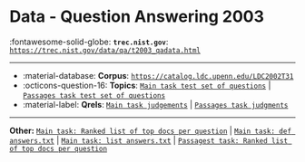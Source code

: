 # Data - Question Answering 2003 

:fontawesome-solid-globe: **`trec.nist.gov`**: [`https://trec.nist.gov/data/qa/t2003_qadata.html`](https://trec.nist.gov/data/qa/t2003_qadata.html)

---

- :material-database: **Corpus**: [`https://catalog.ldc.upenn.edu/LDC2002T31`](https://catalog.ldc.upenn.edu/LDC2002T31)
- :octicons-question-16: **Topics**: [`Main task test set of questions`](https://trec.nist.gov/data/qa/2003_qadata/03QA.tasks/test.set.t12.txt) | [`Passages task test set of questions`](https://trec.nist.gov/data/qa/2003_qadata/03QA.tasks/passage.set.t12.txt)
- :material-label: **Qrels**: [`Main task judgements`](https://trec.nist.gov/data/qa/2003_qadata/03QA.tasks/t12.judgments.main.txt) | [`Passages task judgments`](https://trec.nist.gov/data/qa/2003_qadata/03QA.tasks/t12.judgments.passages.txt)


---

**Other:** [`Main task: Ranked list of top docs per question`](https://trec.nist.gov/data/qa/2003_qadata/03QA.tasks/ranked.list.t12.txt) | [`Main task: def answers.txt`](https://trec.nist.gov/data/qa/2003_qadata/03QA.tasks/t12.def_answers.txt) | [`Main task: list answers.txt`](https://trec.nist.gov/data/qa/2003_qadata/03QA.tasks/t12.list_answers.txt) | [`Passagest task: Ranked list of top docs per question`](https://trec.nist.gov/data/qa/2003_qadata/03QA.tasks/ranked.list.t12.txt)
